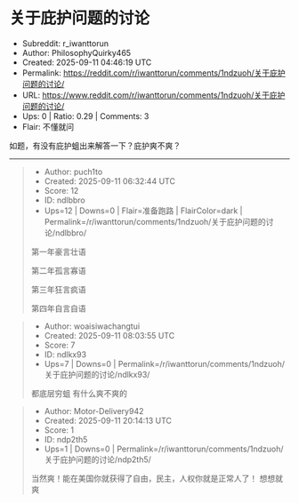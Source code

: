 # 关于庇护问题的讨论

- Subreddit: r_iwanttorun
- Author: PhilosophyQuirky465
- Created: 2025-09-11 04:46:19 UTC
- Permalink: https://reddit.com/r/iwanttorun/comments/1ndzuoh/关于庇护问题的讨论/
- URL: https://www.reddit.com/r/iwanttorun/comments/1ndzuoh/关于庇护问题的讨论/
- Ups: 0 | Ratio: 0.29 | Comments: 3
- Flair: 不懂就问


如题，有没有庇护蛆出来解答一下？庇护爽不爽？


---

> - Author: puch1to
> - Created: 2025-09-11 06:32:44 UTC
> - Score: 12
> - ID: ndlbbro
> - Ups=12 | Downs=0 | Flair=准备跑路 | FlairColor=dark | Permalink=/r/iwanttorun/comments/1ndzuoh/关于庇护问题的讨论/ndlbbro/
>
> 第一年豪言壮语
> 
> 第二年孤言寡语
> 
> 第三年狂言疯语
> 
> 第四年自言自语

> - Author: woaisiwachangtui
> - Created: 2025-09-11 08:03:55 UTC
> - Score: 7
> - ID: ndlkx93
> - Ups=7 | Downs=0 | Permalink=/r/iwanttorun/comments/1ndzuoh/关于庇护问题的讨论/ndlkx93/
>
> 都底层穷蛆 有什么爽不爽的

> - Author: Motor-Delivery942
> - Created: 2025-09-11 20:14:13 UTC
> - Score: 1
> - ID: ndp2th5
> - Ups=1 | Downs=0 | Permalink=/r/iwanttorun/comments/1ndzuoh/关于庇护问题的讨论/ndp2th5/
>
> 当然爽！能在美国你就获得了自由，民主，人权你就是正常人了！ 想想就爽
